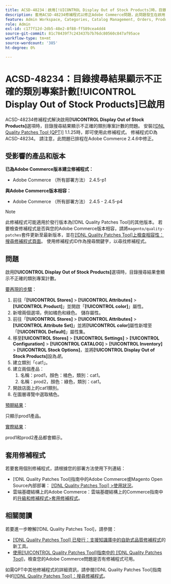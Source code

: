 ```yaml
---
title: ACSD-48234：啟用[!UICONTROL Display Out of Stock Products]時，目錄搜尋結果類別專案計數不正確
description: 套用ACSD-48234修補程式以修正Adobe Commerce問題，此問題發生在啟用[!UICONTROL Display Out of Stock Products]選項時，目錄搜尋結果顯示錯誤的類別專案計數。
feature: Admin Workspace, Categories, Catalog Management, Orders, Products, Search
role: Admin
exl-id: c177f12d-2db5-48e2-8f88-ff589cea4dd4
source-git-commit: 81c78439f7c243437b7b76dc80560c847af95ace
workflow-type: tm+mt
source-wordcount: '385'
ht-degree: 0%

---
```


# ACSD-48234：目錄搜尋結果顯示不正確的類別專案計數&#x200B;**[!UICONTROL Display Out of Stock Products]**&#x200B;已啟用

ACSD-48234修補程式解決啟用&#x200B;**[!UICONTROL Display Out of Stock Products]**&#x200B;選項時，目錄搜尋結果顯示不正確的類別專案計數的問題。 安裝[[!DNL Quality Patches Tool (QPT)]](https://experienceleague.adobe.com/zh-hant/docs/commerce-knowledge-base/kb/announcements/commerce-announcements/magento-quality-patches-released-new-tool-to-self-serve-quality-patches) 1.1.25時，即可使用此修補程式。 修補程式ID為ACSD-48234。 請注意，此問題已排程在Adobe Commerce 2.4.6中修正。


## 受影響的產品和版本

**已為Adobe Commerce版本建立修補程式：**
* Adobe Commerce （所有部署方法） 2.4.5-p1

**與Adobe Commerce版本相容：**
* Adobe Commerce （所有部署方法） 2.4.5 - 2.4.5-p4

>[!NOTE]
>
>此修補程式可能適用於發行版本為[!DNL Quality Patches Tool]的其他版本。 若要檢查修補程式是否與您的Adobe Commerce版本相容，請將`magento/quality-patches`套件更新至最新版本，並在[[!DNL Quality Patches Tool]上檢查相容性：搜尋修補程式頁面](https://experienceleague.adobe.com/tools/commerce-quality-patches/index.html?lang=zh-Hant)。 使用修補程式ID作為搜尋關鍵字，以尋找修補程式。

## 問題

啟用&#x200B;**[!UICONTROL Display Out of Stock Products]**&#x200B;選項時，目錄搜尋結果會顯示不正確的類別專案計數。

<u>要再現的步驟</u>：

1. 前往「**[!UICONTROL Stores]** > **[!UICONTROL Attributes]** > **[!UICONTROL Product]**」並開啟「**[!UICONTROL color]**」屬性。
1. 新增兩個選項，例如橘色和綠色。 儲存屬性。
1. 前往「**[!UICONTROL Stores]** > **[!UICONTROL Attributes]** > **[!UICONTROL Attribute Set]**」並將&#x200B;**[!UICONTROL color]**&#x200B;屬性新增至「**[!UICONTROL Default]**」屬性集。
1. 移至&#x200B;**[!UICONTROL Stores]** > **[!UICONTROL Settings]** > **[!UICONTROL Configuration]** > **[!UICONTROL CATALOG]** > **[!UICONTROL Inventory]** > **[!UICONTROL Stock Options]**，並將&#x200B;**[!UICONTROL Display Out of Stock Products]**&#x200B;設為&#x200B;_是_。
1. 建立類別「cat1」。
1. 建立兩個產品：
   1. 名稱：prod1，顏色：橘色，類別：cat1。
   1. 名稱：prod2，顏色：綠色，類別：cat1。
1. 開啟店面上的cat1類別。
1. 在圖層導覽中選取橘色。

<u>預期結果</u>：

只顯示prod1產品。

<u>實際結果</u>：

prod1和prod2產品都會顯示。

## 套用修補程式

若要套用個別修補程式，請根據您的部署方法使用下列連結：

* [!DNL Quality Patches Tool]指南中的Adobe Commerce或Magento Open Source內部部署： [[!DNL Quality Patches Tool] >使用狀況](/help/tools/quality-patches-tool/usage.md)。
* 雲端基礎結構上的Adobe Commerce：雲端基礎結構上的Commerce指南中的[升級和修補程式>套用修補程式](https://experienceleague.adobe.com/docs/commerce-cloud-service/user-guide/develop/upgrade/apply-patches.html?lang=zh-Hant)。

## 相關閱讀

若要進一步瞭解[!DNL Quality Patches Tool]，請參閱：

* [[!DNL Quality Patches Tool] 已發行：支援知識庫中的自助式品質修補程式](https://experienceleague.adobe.com/zh-hant/docs/commerce-knowledge-base/kb/announcements/commerce-announcements/magento-quality-patches-released-new-tool-to-self-serve-quality-patches)的新工具。
* [使用[!UICONTROL Quality Patches Tool]指南中的 [!DNL Quality Patches Tool]](/help/tools/quality-patches-tool/patches-available-in-qpt/check-patch-for-magento-issue-with-magento-quality-patches.md)，檢查您的Adobe Commerce問題是否有修補程式可用。


如需QPT中其他修補程式的詳細資訊，請參閱[!DNL Quality Patches Tool]指南中的[[!DNL Quality Patches Tool]：搜尋修補程式](https://experienceleague.adobe.com/tools/commerce-quality-patches/index.html?lang=zh-Hant)。
